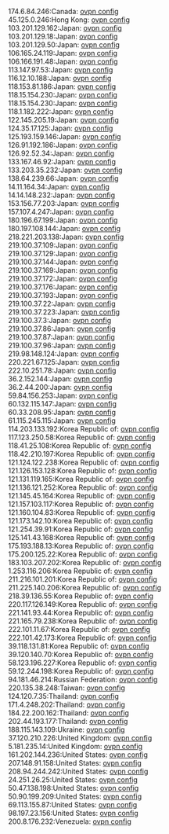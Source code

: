 174.6.84.246:Canada: [ovpn config](vpn/174_6_84_246.ovpn)  
45.125.0.246:Hong Kong: [ovpn config](vpn/45_125_0_246.ovpn)  
103.201.129.162:Japan: [ovpn config](vpn/103_201_129_162.ovpn)  
103.201.129.18:Japan: [ovpn config](vpn/103_201_129_18.ovpn)  
103.201.129.50:Japan: [ovpn config](vpn/103_201_129_50.ovpn)  
106.165.24.119:Japan: [ovpn config](vpn/106_165_24_119.ovpn)  
106.166.191.48:Japan: [ovpn config](vpn/106_166_191_48.ovpn)  
113.147.97.53:Japan: [ovpn config](vpn/113_147_97_53.ovpn)  
116.12.10.188:Japan: [ovpn config](vpn/116_12_10_188.ovpn)  
118.153.81.186:Japan: [ovpn config](vpn/118_153_81_186.ovpn)  
118.15.154.230:Japan: [ovpn config](vpn/118_15_154_230.ovpn)  
118.15.154.230:Japan: [ovpn config](vpn/118_15_154_230.ovpn)  
118.1.182.222:Japan: [ovpn config](vpn/118_1_182_222.ovpn)  
122.145.205.19:Japan: [ovpn config](vpn/122_145_205_19.ovpn)  
124.35.17.125:Japan: [ovpn config](vpn/124_35_17_125.ovpn)  
125.193.159.146:Japan: [ovpn config](vpn/125_193_159_146.ovpn)  
126.91.192.186:Japan: [ovpn config](vpn/126_91_192_186.ovpn)  
126.92.52.34:Japan: [ovpn config](vpn/126_92_52_34.ovpn)  
133.167.46.92:Japan: [ovpn config](vpn/133_167_46_92.ovpn)  
133.203.35.232:Japan: [ovpn config](vpn/133_203_35_232.ovpn)  
138.64.239.66:Japan: [ovpn config](vpn/138_64_239_66.ovpn)  
14.11.164.34:Japan: [ovpn config](vpn/14_11_164_34.ovpn)  
14.14.148.232:Japan: [ovpn config](vpn/14_14_148_232.ovpn)  
153.156.77.203:Japan: [ovpn config](vpn/153_156_77_203.ovpn)  
157.107.4.247:Japan: [ovpn config](vpn/157_107_4_247.ovpn)  
180.196.67.199:Japan: [ovpn config](vpn/180_196_67_199.ovpn)  
180.197.108.144:Japan: [ovpn config](vpn/180_197_108_144.ovpn)  
218.221.203.138:Japan: [ovpn config](vpn/218_221_203_138.ovpn)  
219.100.37.109:Japan: [ovpn config](vpn/219_100_37_109.ovpn)  
219.100.37.129:Japan: [ovpn config](vpn/219_100_37_129.ovpn)  
219.100.37.144:Japan: [ovpn config](vpn/219_100_37_144.ovpn)  
219.100.37.169:Japan: [ovpn config](vpn/219_100_37_169.ovpn)  
219.100.37.172:Japan: [ovpn config](vpn/219_100_37_172.ovpn)  
219.100.37.176:Japan: [ovpn config](vpn/219_100_37_176.ovpn)  
219.100.37.193:Japan: [ovpn config](vpn/219_100_37_193.ovpn)  
219.100.37.22:Japan: [ovpn config](vpn/219_100_37_22.ovpn)  
219.100.37.223:Japan: [ovpn config](vpn/219_100_37_223.ovpn)  
219.100.37.3:Japan: [ovpn config](vpn/219_100_37_3.ovpn)  
219.100.37.86:Japan: [ovpn config](vpn/219_100_37_86.ovpn)  
219.100.37.87:Japan: [ovpn config](vpn/219_100_37_87.ovpn)  
219.100.37.96:Japan: [ovpn config](vpn/219_100_37_96.ovpn)  
219.98.148.124:Japan: [ovpn config](vpn/219_98_148_124.ovpn)  
220.221.67.125:Japan: [ovpn config](vpn/220_221_67_125.ovpn)  
222.10.251.78:Japan: [ovpn config](vpn/222_10_251_78.ovpn)  
36.2.152.144:Japan: [ovpn config](vpn/36_2_152_144.ovpn)  
36.2.44.200:Japan: [ovpn config](vpn/36_2_44_200.ovpn)  
59.84.156.253:Japan: [ovpn config](vpn/59_84_156_253.ovpn)  
60.132.115.147:Japan: [ovpn config](vpn/60_132_115_147.ovpn)  
60.33.208.95:Japan: [ovpn config](vpn/60_33_208_95.ovpn)  
61.115.245.115:Japan: [ovpn config](vpn/61_115_245_115.ovpn)  
114.203.133.192:Korea Republic of: [ovpn config](vpn/114_203_133_192.ovpn)  
117.123.250.58:Korea Republic of: [ovpn config](vpn/117_123_250_58.ovpn)  
118.41.25.108:Korea Republic of: [ovpn config](vpn/118_41_25_108.ovpn)  
118.42.210.197:Korea Republic of: [ovpn config](vpn/118_42_210_197.ovpn)  
121.124.122.238:Korea Republic of: [ovpn config](vpn/121_124_122_238.ovpn)  
121.126.153.128:Korea Republic of: [ovpn config](vpn/121_126_153_128.ovpn)  
121.131.119.165:Korea Republic of: [ovpn config](vpn/121_131_119_165.ovpn)  
121.136.121.252:Korea Republic of: [ovpn config](vpn/121_136_121_252.ovpn)  
121.145.45.164:Korea Republic of: [ovpn config](vpn/121_145_45_164.ovpn)  
121.157.103.117:Korea Republic of: [ovpn config](vpn/121_157_103_117.ovpn)  
121.160.104.83:Korea Republic of: [ovpn config](vpn/121_160_104_83.ovpn)  
121.173.142.10:Korea Republic of: [ovpn config](vpn/121_173_142_10.ovpn)  
121.254.39.91:Korea Republic of: [ovpn config](vpn/121_254_39_91.ovpn)  
125.141.43.168:Korea Republic of: [ovpn config](vpn/125_141_43_168.ovpn)  
175.193.188.13:Korea Republic of: [ovpn config](vpn/175_193_188_13.ovpn)  
175.200.125.22:Korea Republic of: [ovpn config](vpn/175_200_125_22.ovpn)  
183.103.207.202:Korea Republic of: [ovpn config](vpn/183_103_207_202.ovpn)  
1.253.116.206:Korea Republic of: [ovpn config](vpn/1_253_116_206.ovpn)  
211.216.101.201:Korea Republic of: [ovpn config](vpn/211_216_101_201.ovpn)  
211.225.140.206:Korea Republic of: [ovpn config](vpn/211_225_140_206.ovpn)  
218.39.136.55:Korea Republic of: [ovpn config](vpn/218_39_136_55.ovpn)  
220.117.126.149:Korea Republic of: [ovpn config](vpn/220_117_126_149.ovpn)  
221.141.93.44:Korea Republic of: [ovpn config](vpn/221_141_93_44.ovpn)  
221.165.79.238:Korea Republic of: [ovpn config](vpn/221_165_79_238.ovpn)  
222.101.11.67:Korea Republic of: [ovpn config](vpn/222_101_11_67.ovpn)  
222.101.42.173:Korea Republic of: [ovpn config](vpn/222_101_42_173.ovpn)  
39.118.131.81:Korea Republic of: [ovpn config](vpn/39_118_131_81.ovpn)  
39.120.140.70:Korea Republic of: [ovpn config](vpn/39_120_140_70.ovpn)  
58.123.196.227:Korea Republic of: [ovpn config](vpn/58_123_196_227.ovpn)  
59.12.244.198:Korea Republic of: [ovpn config](vpn/59_12_244_198.ovpn)  
94.181.46.214:Russian Federation: [ovpn config](vpn/94_181_46_214.ovpn)  
220.135.38.248:Taiwan: [ovpn config](vpn/220_135_38_248.ovpn)  
124.120.7.35:Thailand: [ovpn config](vpn/124_120_7_35.ovpn)  
171.4.248.202:Thailand: [ovpn config](vpn/171_4_248_202.ovpn)  
184.22.200.162:Thailand: [ovpn config](vpn/184_22_200_162.ovpn)  
202.44.193.177:Thailand: [ovpn config](vpn/202_44_193_177.ovpn)  
188.115.143.109:Ukraine: [ovpn config](vpn/188_115_143_109.ovpn)  
37.120.210.226:United Kingdom: [ovpn config](vpn/37_120_210_226.ovpn)  
5.181.235.14:United Kingdom: [ovpn config](vpn/5_181_235_14.ovpn)  
161.202.144.236:United States: [ovpn config](vpn/161_202_144_236.ovpn)  
207.148.91.158:United States: [ovpn config](vpn/207_148_91_158.ovpn)  
208.94.244.242:United States: [ovpn config](vpn/208_94_244_242.ovpn)  
24.251.26.25:United States: [ovpn config](vpn/24_251_26_25.ovpn)  
50.47.138.198:United States: [ovpn config](vpn/50_47_138_198.ovpn)  
50.90.199.209:United States: [ovpn config](vpn/50_90_199_209.ovpn)  
69.113.155.87:United States: [ovpn config](vpn/69_113_155_87.ovpn)  
98.197.23.156:United States: [ovpn config](vpn/98_197_23_156.ovpn)  
200.8.176.232:Venezuela: [ovpn config](vpn/200_8_176_232.ovpn)  
